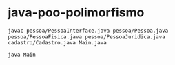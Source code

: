 # java-poo-polimorfismo
`
javac pessoa/PessoaInterface.java pessoa/Pessoa.java pessoa/PessoaFisica.java pessoa/PessoaJuridica.java cadastro/Cadastro.java Main.java
`

`
java Main
`